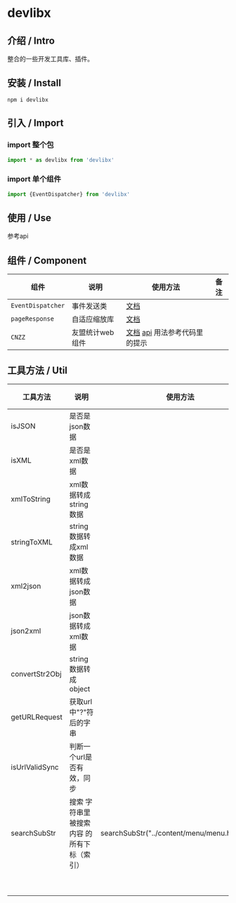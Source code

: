 
# devlibx
## 介绍 / Intro

整合的一些开发工具库、插件。

## 安装 / Install
```
npm i devlibx
```

## 引入 / Import

### import 整个包   

```javascript
import * as devlibx from 'devlibx'
```

### import 单个组件

```javascript
import {EventDispatcher} from 'devlibx'
```

## 使用 / Use 

参考api

## 组件 / Component

| 组件              | 说明            | 使用方法                                                     | 备注 |
| ----------------- | --------------- | ------------------------------------------------------------ | ---- |
| `EventDispatcher` | 事件发送类      | [文档](https://github.com/mrdoob/eventdispatcher.js)         |      |
| `pageResponse`    | 自适应缩放库    | [文档](https://github.com/peunzhang/pageResponse)            |      |
| `CNZZ`            | 友盟统计web组件 | [文档](https://developer.umeng.com/docs/67963/cate/67963?acm=lb-zebra-622440-7939396.1003.4.7420515&scm=1003.4.lb-zebra-622440-7939396.OTHER_15819875796941_7420515) [api](https://open.cnzz.com/a/api/apilist/)  用法参考代码里的提示 |      |

## 工具方法 / Util

| 工具方法       | 说明                                        | 使用方法                                       | 备注 所属文件 无用 |
| -------------- | ------------------------------------------- | ---------------------------------------------- | :----------------- |
| isJSON         | 是否是json数据                              |                                                | ObjectType         |
| isXML          | 是否是xml数据                               |                                                |                    |
| xmlToString    | xml数据转成string数据                       |                                                |                    |
| stringToXML    | string数据转成xml数据                       |                                                |                    |
| xml2json       | xml数据转成json数据                         |                                                |                    |
| json2xml       | json数据转成xml数据                         |                                                |                    |
| convertStr2Obj | string数据转成object                        |                                                |                    |
| getURLRequest  | 获取url中"?"符后的字串                      |                                                | URL                |
| isUrlValidSync | 判断一个url是否有效，同步                   |                                                |                    |
| searchSubStr   | 搜索 字符串里 被搜索内容 的所有下标（索引） | searchSubStr("../content/menu/menu.html","/"); | String             |
|                |                                             |                                                |                    |
|                |                                             |                                                |                    |
|                |                                             |                                                |                    |
|                |                                             |                                                |                    |
|                |                                             |                                                |                    |
|                |                                             |                                                |                    |
|                |                                             |                                                |                    |
|                |                                             |                                                |                    |
|                |                                             |                                                |                    |